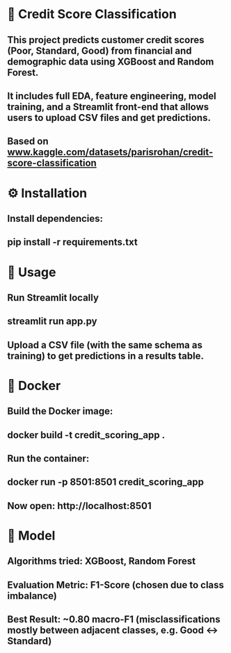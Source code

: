 # 🏦 Credit Score Classification

## This project predicts customer credit scores (Poor, Standard, Good) from financial and demographic data using XGBoost and Random Forest. 
## It includes full EDA, feature engineering, model training, and a Streamlit front-end that allows users to upload CSV files and get predictions.
## Based on www.kaggle.com/datasets/parisrohan/credit-score-classification

# ⚙️ Installation

## Install dependencies:

## pip install -r requirements.txt

# 🚀 Usage
## Run Streamlit locally
## streamlit run app.py

## Upload a CSV file (with the same schema as training) to get predictions in a results table.

# 🐳 Docker

## Build the Docker image:

## docker build -t credit_scoring_app .

## Run the container:

## docker run -p 8501:8501 credit_scoring_app

## Now open: http://localhost:8501

# 🧠 Model

## Algorithms tried: XGBoost, Random Forest

## Evaluation Metric: F1-Score (chosen due to class imbalance)

## Best Result: ~0.80 macro-F1 (misclassifications mostly between adjacent classes, e.g. Good ↔ Standard)